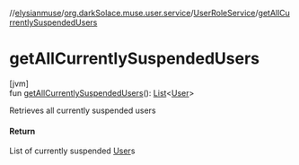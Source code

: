//[elysianmuse](../../../index.md)/[org.darkSolace.muse.user.service](../index.md)/[UserRoleService](index.md)/[getAllCurrentlySuspendedUsers](get-all-currently-suspended-users.md)

# getAllCurrentlySuspendedUsers

[jvm]\
fun [getAllCurrentlySuspendedUsers](get-all-currently-suspended-users.md)(): [List](https://kotlinlang.org/api/latest/jvm/stdlib/kotlin.collections/-list/index.html)&lt;[User](../../org.darkSolace.muse.user.model/-user/index.md)&gt;

Retrieves all currently suspended users

#### Return

List of currently suspended [User](../../org.darkSolace.muse.user.model/-user/index.md)s
